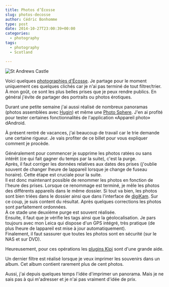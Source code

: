 ```yaml
---
title: Photos d’Écosse
slug: photos-decosse
author: Cédric Bonhomme
type: post
date: 2014-10-27T23:00:39+00:00
categories:
  - photography
tags:
  - photography
  - Scotland

---
```

![St Andrews Castle](/images/blog/2014/10/St_Andrews_Castle.jpg)

Voici quelques [photographies d'Écosse][1]. Je partage pour le moment uniquement
ces quelques clichés car je n'ai pas terminé de tout filtrer/trier. À mon goût,
ce sont les plus belles prises que je peux rendre publics. En général j'évite de
partager des portraits ou photos érotiques.

Durant une petite semaine j'ai aussi réalisé de nombreux panoramas (photos
assemblées avec [Hugin][2]) et même une [Photo Sphere][3]. J'en ai profité pour
tester certaines fonctionnalités de l'application «Appareil photo» dAndroid.

À présent rentré de vacances, j'ai beaucoup de travail car le trie demande une
certaine rigueur. Je vais profiter de ce billet pour vous expliquer comment je
procède.

Généralement pour commencer je supprime les photos ratées ou sans intérêt (ce
qui fait gagner du temps par la suite), c'est la purge.  
Après, il faut corriger les données relatives aux dates des prises (j'oublie
souvent de changer lheure de lappareil lorsque je change de fuseau horaire).
Cette étape est cruciale pour la suite.  
Il est donc maintenant possible de renommer les photos en fonction de l'heure
des prises. Lorsque ce renommage est terminé, je mêle les photos des différents
appareils dans le même dossier. Si tout va bien, les photos sont bien triées
dans le dossier ainsi que dans l'interface de [digiKam][4]. Sur ce coup, je
suis content du résultat. Après quelques corrections les photos sont
parfaitement ordonnées.  
À ce stade une deuxième purge est souvent réalisée.  
Ensuite, il faut que je vérifie les tags ainsi que la géolocalisation. Je pars
toujours avec mon Leica qui dispose d'un GPS intégré, très pratique
(de plus lheure de lappareil est mise à jour automatiquement).  
Finalement, il faut sassurer que toutes les photos sont en sécurité (sur le NAS
et sur DVD).

Heureusement, pour ces opérations les [plugins Kipi][5] sont d'une grande aide.

Un dernier filtre est réalisé lorsque je veux imprimer les souvenirs dans un
album. Cet album contient rarement plus de cent photos.

Aussi, j'ai depuis quelques temps l'idée d'imprimer un panorama.
Mais je ne sais pas à qui m'adresser et je n'ai pas vraiment d'idée de prix.

 [1]: https://photos.cedricbonhomme.org/index.php?/category/3
 [2]: http://hugin.sourceforge.net
 [3]: https://plus.google.com/+CédricBonhomme/posts/8Cskj74nCHz
 [4]: https://www.digikam.org
 [5]: https://en.wikipedia.org/wiki/KDE_Image_Plugin_Interface
